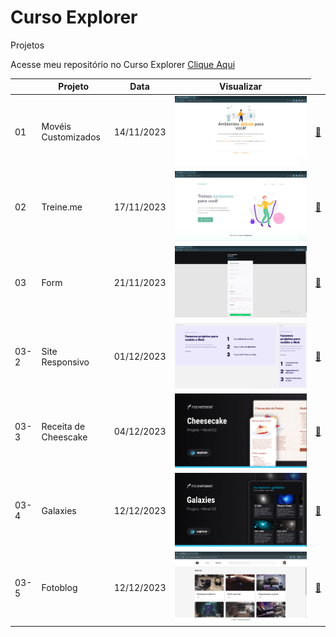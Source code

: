 # Curso Explorer

Projetos 

Acesse meu repositório no Curso Explorer [Clique Aqui ](https://github.com/helena-antoni/curso-explorer)

 <table>
      <thead>
        <tr text-align="center">
          <th>
          </th>
          <th>Projeto</th>
          <th>Data</th>
          <th>Visualizar</th>
        </tr>
      </thead>
      <tbody>
        <tr>
          <td>01</td>
          <td>Movéis Customizados</td>
          <td>14/11/2023</td>
          <td><img src="./_preview/01.jpg" alt=""> </td> 
          <td><a target="_blank" href="https://helena-antoni.github.io/curso-explorer/01-ambientes-unicos/">🔗</a></td>
        </tr> 
        <tr>
          <td>02</td>
          <td>Treine.me</td>
          <td>17/11/2023</td>
          <td><img src="./_preview/02.jpg" alt=""> </td> 
          <td><a target="_blank" href="https://helena-antoni.github.io/curso-explorer/02-treine-me/">🔗</a></td>
        </tr>
        <tr>
          <td>03</td>
          <td>Form</td>
          <td>21/11/2023</td>
          <td><img src="./_preview/03-1.jpg" alt=""></td> 
          <td><a target="_blank" href="https://helena-antoni.github.io/curso-explorer/03-01-form/">🔗</a></td>
        </tr> 
        <tr>
          <td>03-2</td>
          <td>Site Responsivo</td>
          <td>01/12/2023</td>
          <td><img src="./_preview/03-2.png" alt=""> </td> 
          <td><a target="_blank" href="https://helena-antoni.github.io/curso-explorer/03-2-projects-mobile-and-web/">🔗</a></td>
        </tr>  
        <tr>
          <td>03-3</td>
          <td>Receita de Cheescake</td>
          <td>04/12/2023</td>
          <td><img src="./_preview/03-3.png" alt=""> </td> 
          <td><a target="_blank" href="https://helena-antoni.github.io/curso-explorer/03-3-receita-cheescake/">🔗</a></td>
        </tr> 
        <tr>
          <td>03-4</td>
          <td>Galaxies</td>
          <td>12/12/2023</td>
          <td><img src="./_preview/03-4.png" alt=""> </td> 
          <td><a target="_blank" href="https://helena-antoni.github.io/curso-explorer/03-4-galaxies/">🔗</a></td>
        </tr> 
         <tr>
          <td>03-5</td>
          <td>Fotoblog</td>
          <td>12/12/2023</td>
          <td><img src="./_preview/03-5.png" alt=""> </td> 
          <td><a target="_blank" href="https://helena-antoni.github.io/curso-explorer/03-5-fotoblog/">🔗</a></td>
        </tr> 
      </tbody>